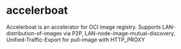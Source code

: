 # accelerboat
Accelerboat is an accelerator for OCI image registry. Supports LAN-distribution-of-images via P2P, LAN-node-image-mutual-discovery, Unified-Traffic-Export for pull-image with HTTP_PROXY
